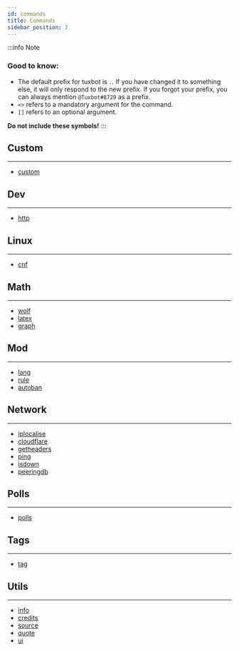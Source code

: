 ```yaml
---
id: commands
title: Commands
sidebar_position: 2
---
```


:::info Note
### Good to know:
- The default prefix for tuxbot is `.`. If you have changed it to something else, it will only respond to the new prefix. If you forgot your prefix, you can always mention `@Tuxbot#8729` as a prefix.
- `<>` refers to a mandatory argument for the command.
- `[]` refers to an optional argument.
  
**Do not include these symbols!**
:::

## Custom
---

- [custom](/wiki/Custom#custom)

## Dev
---

- [http](/wiki/Dev#http)

## Linux
---

- [cnf](/wiki/Linux#command-not-found)

## Math
---

- [wolf](/wiki/Math#wolframalpha)
- [latex](/wiki/Math#latex)
- [graph](/wiki/Math#graph)


## Mod
---

- [lang](/wiki/Mod#lang)
- [rule](/wiki/Mod#rule)
- [autoban](/wiki/Mod#autoban)

## Network
---

- [iplocalise](/wiki/Network#ip-localise)
- [cloudflare](/wiki/Network#cloudflare)
- [getheaders](/wiki/Network#get-headers)
- [ping](/wiki/Network#ping)
- [isdown](/wiki/Network#is-down-)
- [peeringdb](/wiki/Network#peeringdb)

## Polls
---

- [polls](/wiki/Polls#polls)

## Tags
---

- [tag](/wiki/Tags#tag)

## Utils
---

- [info](/wiki/Utils#info)
- [credits](/wiki/Utils#credits)
- [source](/wiki/Utils#source)
- [quote](/wiki/Utils#quote)
- [ui](/wiki/Utils#user-information)
